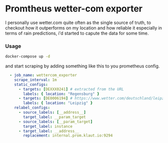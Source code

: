 # Promtheus wetter-com exporter

I personally use wetter.com quite often as the single source of truth,
to checkout how it outperforms on my location and how reliable it especially
in terms of rain predictions, i'd started to capute the data for some time.

### Usage

```bash
docker-compose up -d
```

and start scraping by adding something like this to you prometheus config.

```yaml
  - job_name: wettercom_exporter
    scrape_interval: 1m
    static_configs:
      - targets: [DEXXX0241] # extracted from the URL
        labels: { location: "Regensburg" }
      - targets: [DE0006194] # https://www.wetter.com/deutschland/leipzig/DE0006194.html 
        labels: { location: "Leipzig" }
    relabel_configs:
      - source_labels: [__address__]
        target_label: __param_target
      - source_labels: [__param_target]
        target_label: instance
      - target_label: __address__
        replacement: internal.prom.klaut.io:9294
```
